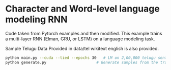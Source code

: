 # Character and Word-level language modeling RNN

Code taken from Pytorch examples and then modified.
This example trains a multi-layer RNN (Elman, GRU, or LSTM) on a language modeling task.

Sample Telugu Data Provided in data/tel
wikitext english is also provided.

```bash
python main.py --cuda --tied --epochs 30   # LM on 2,00,000 telugu sentences - 112 test perplexity
python generate.py                      # Generate samples from the trained LSTM model.
```
